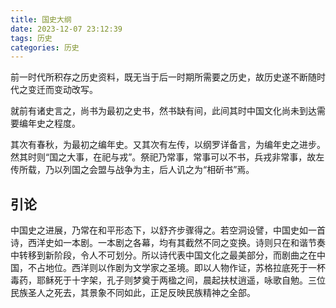 ```yaml
---
title: 国史大纲
date: 2023-12-07 23:12:39
tags: 历史
categories: 历史
---
```




前一时代所积存之历史资料，既无当于后一时期所需要之历史，故历史遂不断随时代之变迁而变动改写。

就前有诸史言之，尚书为最初之史书，然书缺有间，此间其时中国文化尚未到达需要编年史之程度。

其次有春秋，为最初之编年史。又其次有左传，以纲罗详备言，为编年史之进步。然其时则“国之大事，在祀与戎”。祭祀乃常事，常事可以不书，兵戎非常事，故左传所载，乃以列国之会盟与战争为主，后人讥之为“相斫书”焉。



<!--more-->

## 引论

中国史之进展，乃常在和平形态下，以舒齐步骤得之。若空洞设譬，中国史如一首诗，西洋史如一本剧。一本剧之各幕，均有其截然不同之变换。诗则只在和谐节奏中转移到新阶段，令人不可划分。所以诗代表中国文化之最美部分，而剧曲之在中国，不占地位。西洋则以作剧为文学家之圣境。即以人物作证，苏格拉底死于一杯毒药，耶稣死于十字架，孔子则梦奠于两楹之间，晨起扶杖逍遥，咏歌自勉。三位民族圣人之死去，其景象不同如此，正足反映民族精神之全部。